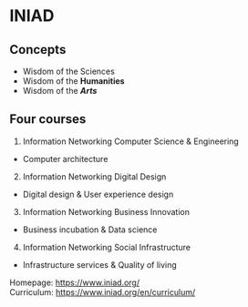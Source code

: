# INIAD
## Concepts
- Wisdom of the Sciences
- Wisdom of the **Humanities**
- Wisdom of the ***Arts***

## Four courses
1. Information Networking Computer Science & Engineering
 - Computer architecture
2. Information Networking Digital Design
 - Digital design & User experience design
3. Information Networking Business Innovation
 - Business incubation & Data science
4. Information Networking Social Infrastructure
 - Infrastructure services & Quality of living

Homepage: https://www.iniad.org/  
Curriculum: https://www.iniad.org/en/curriculum/
